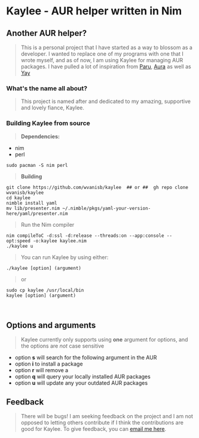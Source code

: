 # Kaylee - AUR helper written in Nim

## Another AUR helper?
> This is a personal project that I have started as a way to blossom as a developer. I wanted to replace one of my programs with one that I wrote myself, and as of now, I am using Kaylee for managing AUR packages. I have pulled a lot of inspiration from [Paru](https://github.com/morganamilo/paru), [Aura](https://github.com/fosskers/aura) as well as [Yay](https://github.com/Jguer/yay)  
### What's the name all about?
> This project is named after and dedicated to my amazing, supportive and lovely fiance, Kaylee.
### Building Kaylee from source
> **Dependencies:**
* nim
* perl

```
sudo pacman -S nim perl
```
> **Building**
```
git clone https://github.com/wvanisb/kaylee  ## or ##  gh repo clone wvanisb/kaylee
cd kaylee
nimble install yaml
mv lib/presenter.nim ~/.nimble/pkgs/yaml-your-version-here/yaml/presenter.nim
```
> Run the Nim compiler
```
nim compileToC -d:ssl -d:release --threads:on --app:console --opt:speed -o:kaylee kaylee.nim
./kaylee u
```
> You can run Kaylee by using either:
```
./kaylee [option] (argument)
```
> or
```
sudo cp kaylee /usr/local/bin
kaylee [option] (argument)
```
<br>

## Options and arguments
> Kaylee currently only supports using **one** argument for options, and the options are _not_ case sensitive
* option **s** will search for the following argument in the AUR  
* option **i** to install a package  
* option **r** will remove a  
* option **q** will query your locally installed AUR packages
* option **u** will update any your outdated AUR packages

## Feedback  
> There will be bugs! I am seeking feedback on the project and I am not opposed to letting others contribute if I think the contributions are good for Kaylee. To give feedback, you can [email me here](wreedb@yandex.com).
